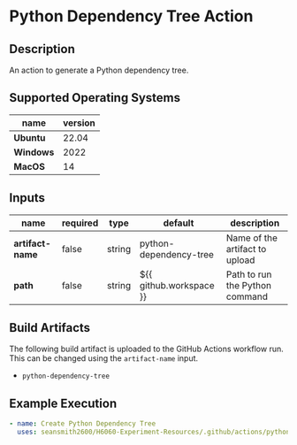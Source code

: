 # Python Dependency Tree Action

## Description

An action to generate a Python dependency tree.

## Supported Operating Systems

| name        | version | 
|-------------|---------|
| **Ubuntu**  | 22.04   |
| **Windows** | 2022    |
| **MacOS**   | 14      |

## Inputs

| name              | required | type   | default                 | description                    |
|-------------------|----------|--------|-------------------------|--------------------------------|
| **artifact-name** | false    | string | python-dependency-tree  | Name of the artifact to upload |
| **path**          | false    | string | ${{ github.workspace }} | Path to run the Python command |

## Build Artifacts

The following build artifact is uploaded to the GitHub Actions workflow run. This can be changed using the `artifact-name` input.
- `python-dependency-tree`

## Example Execution

```yaml
- name: Create Python Dependency Tree
  uses: seansmith2600/H6060-Experiment-Resources/.github/actions/python/python-dependency-tree@main
```
